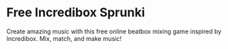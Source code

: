 # Free Incredibox Sprunki
Create amazing music with this free online beatbox mixing game inspired by Incredibox. Mix, match, and make music!